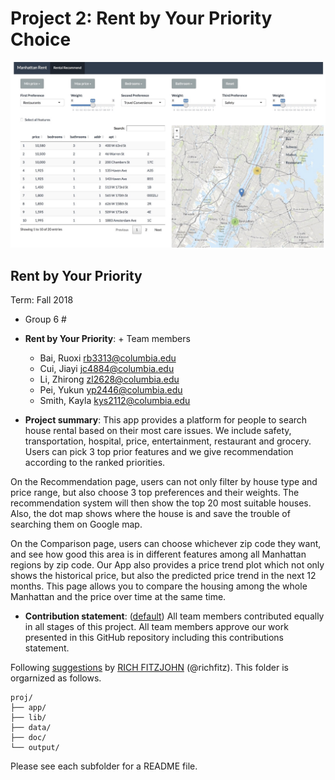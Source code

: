 # Project 2: Rent by Your Priority Choice

![image](doc/overlook.jpg)

## Rent by Your Priority
Term: Fall 2018

+ Group 6 #
+ **Rent by Your Priority**: + Team members
	+ Bai, Ruoxi  rb3313@columbia.edu
	+ Cui, Jiayi  jc4884@columbia.edu
	+ Li, Zhirong  zl2628@columbia.edu
	+ Pei, Yukun  yp2446@columbia.edu
	+ Smith, Kayla kys2112@columbia.edu

+ **Project summary**: 
This app provides a platform for people to search house rental based on their most care issues. We include safety, transportation, hospital, price, entertainment, restaurant and grocery. Users can pick 3 top prior features and we give recommendation according to the ranked priorities.

On the Recommendation page, users can not only filter by house type and price range, but also choose 3 top preferences and their weights. The recommendation system will then show the top 20 most suitable houses. Also, the dot map shows where the house is and save the trouble of searching them on Google map.

On the Comparison page, users can choose whichever zip code they want, and see how good this area is in different features among all Manhattan regions by zip code. Our App also provides a price trend plot which not only shows the historical price, but also the predicted price trend in the next 12 months. This page allows you to compare the housing among the whole Manhattan and the price over time at the same time.

+ **Contribution statement**: ([default](doc/a_note_on_contributions.md)) All team members contributed equally in all stages of this project. All team members approve our work presented in this GitHub repository including this contributions statement. 

Following [suggestions](http://nicercode.github.io/blog/2013-04-05-projects/) by [RICH FITZJOHN](http://nicercode.github.io/about/#Team) (@richfitz). This folder is orgarnized as follows.

```
proj/
├── app/
├── lib/
├── data/
├── doc/
└── output/
```

Please see each subfolder for a README file.

